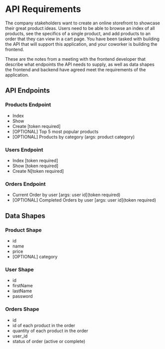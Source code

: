 # API Requirements

The company stakeholders want to create an online storefront to showcase their great product ideas. Users need to be able to browse an index of all products, see the specifics of a single product, and add products to an order that they can view in a cart page. You have been tasked with building the API that will support this application, and your coworker is building the frontend.

These are the notes from a meeting with the frontend developer that describe what endpoints the API needs to supply, as well as data shapes the frontend and backend have agreed meet the requirements of the application.

## API Endpoints

### Products Endpoint

- Index
- Show
- Create [token required]
- [OPTIONAL] Top 5 most popular products
- [OPTIONAL] Products by category (args: product category)

### Users Endpoint

- Index [token required]
- Show [token required]
- Create N[token required]

### Orders Endpoint

- Current Order by user [args: user id](token required)
- [OPTIONAL] Completed Orders by user [args: user id](token required)

## Data Shapes

### Product Shape

- id
- name
- price
- [OPTIONAL] category

### User Shape

- id
- firstName
- lastName
- password

### Orders Shape

- id
- id of each product in the order
- quantity of each product in the order
- user_id
- status of order (active or complete)
